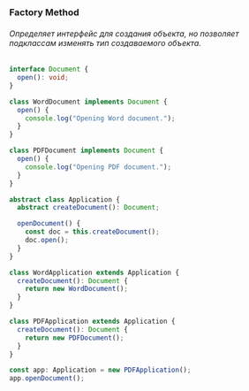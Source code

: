 ### Factory Method

###### Определяет интерфейс для создания объекта, но позволяет подклассам изменять тип создаваемого объекта.

```ts
interface Document {
  open(): void;
}

class WordDocument implements Document {
  open() {
    console.log("Opening Word document.");
  }
}

class PDFDocument implements Document {
  open() {
    console.log("Opening PDF document.");
  }
}

abstract class Application {
  abstract createDocument(): Document;

  openDocument() {
    const doc = this.createDocument();
    doc.open();
  }
}

class WordApplication extends Application {
  createDocument(): Document {
    return new WordDocument();
  }
}

class PDFApplication extends Application {
  createDocument(): Document {
    return new PDFDocument();
  }
}

const app: Application = new PDFApplication();
app.openDocument();
```

